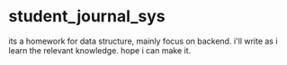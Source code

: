 # student_journal_sys
its a homework for data structure, mainly focus on backend. i'll write as i learn the relevant knowledge. hope i can make it.
